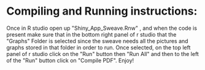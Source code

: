 # Compiling and Running instructions:

Once in R studio open up "Shiny_App_Sweave.Rnw" , and when the code is present make sure that in the bottom right panel of r studio that the "Graphs" Folder is selected since the sweave needs all the pictures and graphs stored in that folder in order to run.
Once selected, on the top left panel of r studio click on the "Run" button then "Run All" and then to the left of the "Run" button click on "Compile PDF".
Enjoy!
